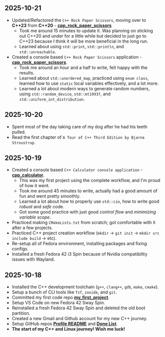 ## 2025-10-21

- Updated/Refactored the `C++ Rock Paper Scissors`, moving over to **C++23** from **C++20** - **[cpp_rock_paper_scissors](https://github.com/pointerchain/cpp_rock_paper_scissors/tree/17006e4f783e4b4259da433b7e74fd3c9b11a0bf)**
    - Took me around 15 minutes to update it. Was planning on sticking out C++20 and under for a little while but decided to just go to C++23 because I think it will be more beneficial in the long run.
    - Learned about using `std::print`, `std::println`, and `std::unreachable`.
- Created a console based `C++ Rock Paper Scissors` application - **[cpp_rock_paper_scissors](https://github.com/pointerchain/cpp_rock_paper_scissors/tree/2c349137b2d187d980a3bcf6dd214c399e72a099)**.
    - Took me around an hour and a half to write, felt happy with the results.
    - Learned about `std::unordered_map`, practiced using `enum class`, learned how to use `static` local variables effectively, and a lot more.
    - Learned a lot about modern ways to generate random numbers, using `std::random_device`, `std::mt19937`, and `std::uniform_int_distribution`.

## 2025-10-20

- Spent most of the day taking care of my dog after he had his teeth pulled.
- Read the first chapter of `A Tour of C++ Third Edition by Bjarne Stroustrup`.

## 2025-10-19

- Created a console based `C++ Calculator console application` - **[cpp_calculator](https://github.com/pointerchain/cpp_calculator/tree/42b5cceeb532d98bd5c1b34d91f5128bd9170014)**.
    - This was my first project using the complete workflow, and I'm proud of how it went.
    - Took me around 45 minutes to write, actually had a good amount of fun and went pretty smoothly.
    - Learned a lot about how to properly use `std::cin`, how to write good *robust* and *safe* code.
    - Got some good practice with just good *control flow* and *minimizing variable scope*. 
- Practiced making `CMakeLists.txt` from scratch; got comfortable with it after a few projects.
- Practiced C++ project creation workflow (`mkdir` -> `git init` -> `mkdir src include build` -> etc).
- Re-setup all of Fedora environment, installing packages and fixing configs.
- Installed a fresh Fedora 42 i3 Spin because of Nvidia compatibility issues with Wayland.

## 2025-10-18

- Installed the C++ development toolchain (`g++`, `clang++`, `gdb`, `make`, `cmake`).
- Setup a bunch of CLI tools like `fzf`, `zoxide`, and `git`.
- Committed my first code repo **[my_first_project](https://github.com/pointerchain/pointerchain)**.
- Setup VS Code on new Fedora 42 Sway Spin.
- Reinstalled a fresh Fedora 42 Sway Spin and deleted the old boot partition.
- Created a new Gmail and Github account for my new C++ journey.
- Setup GitHub repos **[Profile README](https://github.com/pointerchain/pointerchain)** and **[Done List](https://github.com/pointerchain/my_cpp_journey)**.
- **The start of my C++ and Linux journey! Wish me luck!**